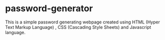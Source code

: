 # password-generator
This is a simple password generating  webpage created using HTML (Hyper Text Markup Language) , CSS (Cascading Style Sheets) and Javascript language. 
